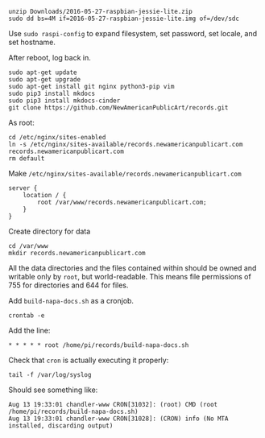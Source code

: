    unzip Downloads/2016-05-27-raspbian-jessie-lite.zip
    sudo dd bs=4M if=2016-05-27-raspbian-jessie-lite.img of=/dev/sdc

Use `sudo raspi-config` to expand filesystem, set password, set locale, and set hostname.

After reboot, log back in.

    sudo apt-get update
    sudo apt-get upgrade
    sudo apt-get install git nginx python3-pip vim
    sudo pip3 install mkdocs
    sudo pip3 install mkdocs-cinder
    git clone https://github.com/NewAmericanPublicArt/records.git

As root:

    cd /etc/nginx/sites-enabled
    ln -s /etc/nginx/sites-available/records.newamericanpublicart.com records.newamericanpublicart.com
    rm default

Make `/etc/nginx/sites-available/records.newamericanpublicart.com`

    server {
        location / {
            root /var/www/records.newamericanpublicart.com;
        }
    }

Create directory for data

    cd /var/www    
    mkdir records.newamericanpublicart.com

All the data directories and the files contained within should be owned and writable only by `root`, but world-readable. This means file permissions of 755 for directories and 644 for files.

Add `build-napa-docs.sh` as a cronjob.

    crontab -e

Add the line:

    * * * * * root /home/pi/records/build-napa-docs.sh

Check that `cron` is actually executing it properly:

    tail -f /var/log/syslog

Should see something like:

    Aug 13 19:33:01 chandler-www CRON[31032]: (root) CMD (root /home/pi/records/build-napa-docs.sh)
    Aug 13 19:33:01 chandler-www CRON[31028]: (CRON) info (No MTA installed, discarding output)
